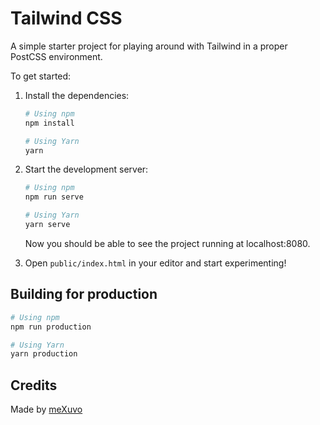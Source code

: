 # Tailwind CSS

A simple starter project for playing around with Tailwind in a proper PostCSS environment.

To get started:

1. Install the dependencies:

   ```bash
   # Using npm
   npm install

   # Using Yarn
   yarn
   ```

2. Start the development server:

   ```bash
   # Using npm
   npm run serve

   # Using Yarn
   yarn serve
   ```

   Now you should be able to see the project running at localhost:8080.

4. Open `public/index.html` in your editor and start experimenting!

## Building for production

```bash
# Using npm
npm run production

# Using Yarn
yarn production
```
## Credits

Made by [meXuvo](http://www.mexuvo.com/)
